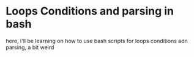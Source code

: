 # Loops Conditions and parsing in bash
here, i'll be learning on how to use bash scripts for loops conditions adn parsing, a bit weird
